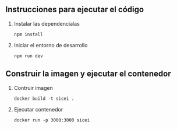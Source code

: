 ## Instrucciones para ejecutar el código

1. Instalar las dependencialas

    ````
    npm install
    ````
2. Iniciar el entorno de desarrollo

    ````
    npm run dev

## Construir la imagen y ejecutar el contenedor

1. Contruir imagen
    ````
    docker build -t sicei .
    ````

2. Ejecutar contenedor
    ````
    docker run -p 3000:3000 sicei
    ````


